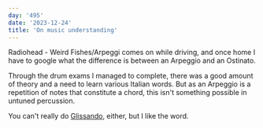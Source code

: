 ```yaml
---
day: '495'
date: '2023-12-24'
title: 'On music understanding'
---
```


Radiohead - Weird Fishes/Arpeggi comes on while driving, and once home I have to google what the difference is between an Arpeggio and an Ostinato.

Through the drum exams I managed to complete, there was a good amount of theory and a need to learn various Italian words. But as an Arpeggio is a repetition of notes that constitute a chord, this isn't something possible in untuned percussion.

You can't really do [Glissando](https://en.wikipedia.org/wiki/Glissando), either, but I like the word.
